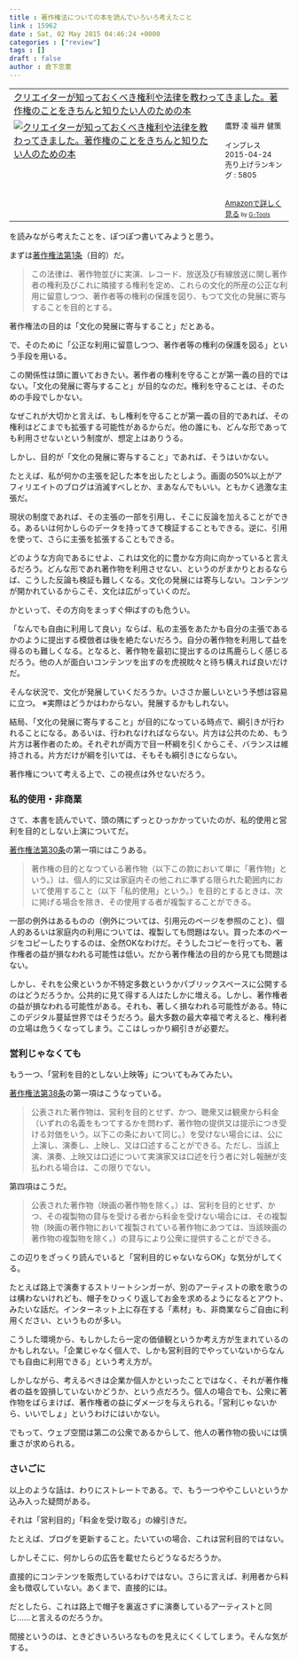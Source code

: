 ```yaml
---
title : 著作権法についての本を読んでいろいろ考えたこと
link : 15962
date : Sat, 02 May 2015 04:46:24 +0000
categories : ["review"]
tags : []
draft : false
author : 倉下忠憲
---
```


<table  border="0" cellpadding="5"><tr><td colspan="2"><a href="http://www.amazon.co.jp/%E3%82%AF%E3%83%AA%E3%82%A8%E3%82%A4%E3%82%BF%E3%83%BC%E3%81%8C%E7%9F%A5%E3%81%A3%E3%81%A6%E3%81%8A%E3%81%8F%E3%81%B9%E3%81%8D%E6%A8%A9%E5%88%A9%E3%82%84%E6%B3%95%E5%BE%8B%E3%82%92%E6%95%99%E3%82%8F%E3%81%A3%E3%81%A6%E3%81%8D%E3%81%BE%E3%81%97%E3%81%9F%E3%80%82%E8%91%97%E4%BD%9C%E6%A8%A9%E3%81%AE%E3%81%93%E3%81%A8%E3%82%92%E3%81%8D%E3%81%A1%E3%82%93%E3%81%A8%E7%9F%A5%E3%82%8A%E3%81%9F%E3%81%84%E4%BA%BA%E3%81%AE%E3%81%9F%E3%82%81%E3%81%AE%E6%9C%AC-%E9%B7%B9%E9%87%8E-%E5%87%8C/dp/4844337971%3FSubscriptionId%3D15SMZCTB9V8NGR2TW082%26tag%3Drashita1000-22%26linkCode%3Dxm2%26camp%3D2025%26creative%3D165953%26creativeASIN%3D4844337971" target="_blank">クリエイターが知っておくべき権利や法律を教わってきました。著作権のことをきちんと知りたい人のための本</a><img src="http://www.assoc-amazon.jp/e/ir?t=rashita1000-22&l=ur2&o=9" width="1" height="1" style="border: none;" alt="" /></td></tr><tr><td valign="top"><a href="http://www.amazon.co.jp/%E3%82%AF%E3%83%AA%E3%82%A8%E3%82%A4%E3%82%BF%E3%83%BC%E3%81%8C%E7%9F%A5%E3%81%A3%E3%81%A6%E3%81%8A%E3%81%8F%E3%81%B9%E3%81%8D%E6%A8%A9%E5%88%A9%E3%82%84%E6%B3%95%E5%BE%8B%E3%82%92%E6%95%99%E3%82%8F%E3%81%A3%E3%81%A6%E3%81%8D%E3%81%BE%E3%81%97%E3%81%9F%E3%80%82%E8%91%97%E4%BD%9C%E6%A8%A9%E3%81%AE%E3%81%93%E3%81%A8%E3%82%92%E3%81%8D%E3%81%A1%E3%82%93%E3%81%A8%E7%9F%A5%E3%82%8A%E3%81%9F%E3%81%84%E4%BA%BA%E3%81%AE%E3%81%9F%E3%82%81%E3%81%AE%E6%9C%AC-%E9%B7%B9%E9%87%8E-%E5%87%8C/dp/4844337971%3FSubscriptionId%3D15SMZCTB9V8NGR2TW082%26tag%3Drashita1000-22%26linkCode%3Dxm2%26camp%3D2025%26creative%3D165953%26creativeASIN%3D4844337971" target="_blank"><img src="http://ecx.images-amazon.com/images/I/51kmMAo5zZL._SL160_.jpg" border="0" alt="クリエイターが知っておくべき権利や法律を教わってきました。著作権のことをきちんと知りたい人のための本" /></a></td><td valign="top"><font size="-1">鷹野 凌 福井 健策 <br /><br />インプレス  2015-04-24<br />売り上げランキング : 5805<br /><br /><br /><a href="http://www.amazon.co.jp/%E3%82%AF%E3%83%AA%E3%82%A8%E3%82%A4%E3%82%BF%E3%83%BC%E3%81%8C%E7%9F%A5%E3%81%A3%E3%81%A6%E3%81%8A%E3%81%8F%E3%81%B9%E3%81%8D%E6%A8%A9%E5%88%A9%E3%82%84%E6%B3%95%E5%BE%8B%E3%82%92%E6%95%99%E3%82%8F%E3%81%A3%E3%81%A6%E3%81%8D%E3%81%BE%E3%81%97%E3%81%9F%E3%80%82%E8%91%97%E4%BD%9C%E6%A8%A9%E3%81%AE%E3%81%93%E3%81%A8%E3%82%92%E3%81%8D%E3%81%A1%E3%82%93%E3%81%A8%E7%9F%A5%E3%82%8A%E3%81%9F%E3%81%84%E4%BA%BA%E3%81%AE%E3%81%9F%E3%82%81%E3%81%AE%E6%9C%AC-%E9%B7%B9%E9%87%8E-%E5%87%8C/dp/4844337971%3FSubscriptionId%3D15SMZCTB9V8NGR2TW082%26tag%3Drashita1000-22%26linkCode%3Dxm2%26camp%3D2025%26creative%3D165953%26creativeASIN%3D4844337971" target="_blank">Amazonで詳しく見る</a></font><font size="-2"> by <a href="http://www.goodpic.com/mt/aws/index.html" >G-Tools</a></font></td></tr></table>


を読みながら考えたことを、ぽつぽつ書いてみようと思う。

まずは<a href="http://ja.wikibooks.org/wiki/%E8%91%97%E4%BD%9C%E6%A8%A9%E6%B3%95%E7%AC%AC1%E6%9D%A1" target="_blank">著作権法第1条</a>（目的）だ。

<blockquote>この法律は、著作物並びに実演、レコード、放送及び有線放送に関し著作者の権利及びこれに隣接する権利を定め、これらの文化的所産の公正な利用に留意しつつ、著作者等の権利の保護を図り、もつて文化の発展に寄与することを目的とする。</blockquote>

著作権法の目的は「文化の発展に寄与すること」だとある。

で、そのために「公正な利用に留意しつつ、著作者等の権利の保護を図る」という手段を用いる。

この関係性は頭に置いておきたい。著作者の権利を守ることが第一義の目的ではない。「文化の発展に寄与すること」が目的なのだ。権利を守ることは、そのための手段でしかない。

なぜこれが大切かと言えば、もし権利を守ることが第一義の目的であれば、その権利はどこまでも拡張する可能性があるからだ。他の誰にも、どんな形であっても利用させないという制度が、想定上はありうる。

しかし、目的が「文化の発展に寄与すること」であれば、そうはいかない。

たとえば、私が何かの主張を記した本を出したとしよう。画面の50%以上がアフィリエイトのブログは消滅すべしとか、まあなんでもいい。ともかく過激な主張だ。

現状の制度であれば、その主張の一部を引用し、そこに反論を加えることができる。あるいは何かしらのデータを持ってきて検証することもできる。逆に、引用を使って、さらに主張を拡張することもできる。

どのような方向であるにせよ、これは文化的に豊かな方向に向かっていると言えるだろう。どんな形であれ著作物を利用させない、というのがまかりとおるならば、こうした反論も検証も難しくなる。文化の発展には寄与しない。コンテンツが開かれているからこそ、文化は広がっていくのだ。

かといって、その方向をまっすぐ伸ばすのも危うい。

「なんでも自由に利用して良い」ならば、私の主張をあたかも自分の主張であるかのように提出する模倣者は後を絶たないだろう。自分の著作物を利用して益を得るのも難しくなる。となると、著作物を最初に提出するのは馬鹿らしく感じるだろう。他の人が面白いコンテンツを出すのを虎視眈々と待ち構えれば良いだけだ。

そんな状況で、文化が発展していくだろうか。いささか厳しいという予想は容易に立つ。
※実際はどうかはわからない。発展するかもしれない。

結局、「文化の発展に寄与すること」が目的になっている時点で、綱引きが行われることになる。あるいは、行われなければならない。片方は公共のため、もう片方は著作者のため。それぞれが両方で目一杯綱を引くからこそ、バランスは維持される。片方だけが綱を引いては、そもそも綱引きにならない。

著作権について考える上で、この視点は外せないだろう。

<H3>私的使用・非商業</H3>

さて、本書を読んでいて、頭の隅にずっとひっかかっていたのが、私的使用と営利を目的としない上演についてだ。

<a href="http://ja.wikibooks.org/wiki/%E8%91%97%E4%BD%9C%E6%A8%A9%E6%B3%95%E7%AC%AC30%E6%9D%A1" target="_blank">著作権法第30条</a>の第一項にはこうある。

<blockquote>
著作権の目的となつている著作物（以下この款において単に「著作物」という。）は、個人的に又は家庭内その他これに準ずる限られた範囲内において使用すること（以下「私的使用」という。）を目的とするときは、次に掲げる場合を除き、その使用する者が複製することができる。 </blockquote>

一部の例外はあるものの（例外については、引用元のページを参照のこと）、個人的あるいは家庭内の利用については、複製しても問題はない。買った本のページをコピーしたりするのは、全然OKなわけだ。そうしたコピーを行っても、著作権者の益が損なわれる可能性は低い。だから著作権法の目的から見ても問題はない。

しかし、それを公衆というか不特定多数というかパブリックスペースに公開するのはどうだろうか。公共的に見て得する人はたしかに増える。しかし、著作権者の益が損なわれる可能性がある。それも、著しく損なわれる可能性がある。特にこのデジタル蔓延世界ではそうだろう。最大多数の最大幸福で考えると、権利者の立場は危うくなってしまう。ここはしっかり綱引きが必要だ。

<H3>営利じゃなくても</H3>

もう一つ、「営利を目的としない上映等」についてもみてみたい。

<a href="http://ja.wikibooks.org/wiki/%E8%91%97%E4%BD%9C%E6%A8%A9%E6%B3%95%E7%AC%AC38%E6%9D%A1" target="_blank">著作権法第38条</a>の第一項はこうなっている。

<blockquote>公表された著作物は、営利を目的とせず、かつ、聴衆又は観衆から料金（いずれの名義をもつてするかを問わず、著作物の提供又は提示につき受ける対価をいう。以下この条において同じ。）を受けない場合には、公に上演し、演奏し、上映し、又は口述することができる。ただし、当該上演、演奏、上映又は口述について実演家又は口述を行う者に対し報酬が支払われる場合は、この限りでない。</blockquote>

第四項はこうだ。

<blockquote>公表された著作物（映画の著作物を除く。）は、営利を目的とせず、かつ、その複製物の貸与を受ける者から料金を受けない場合には、その複製物（映画の著作物において複製されている著作物にあつては、当該映画の著作物の複製物を除く。）の貸与により公衆に提供することができる。</blockquote>

この辺りをざっくり読んでいると「営利目的じゃないならOK」な気分がしてくる。

たとえば路上で演奏するストリートシンガーが、別のアーティストの歌を歌うのは構わないけれども、帽子をひっくり返してお金を求めるようになるとアウト、みたいな話だ。インターネット上に存在する「素材」も、非商業ならご自由に利用ください、というものが多い。

こうした環境から、もしかしたら一定の価値観というか考え方が生まれているのかもしれない。「企業じゃなく個人で、しかも営利目的でやっていないからなんでも自由に利用できる」という考え方が。

しかしながら、考えるべきは企業か個人かといったことではなく、それが著作権者の益を毀損していないかどうか、という点だろう。個人の場合でも、公衆に著作物をばらまけば、著作権者の益にダメージを与えられる。「営利じゃないから、いいでしょ」というわけにはいかない。

でもって、ウェブ空間は第二の公衆であるからして、他人の著作物の扱いには慎重さが求められる。

<H3>さいごに</H3>

以上のような話は、わりにストレートである。で、もう一つややこしいというか込み入った疑問がある。

それは「営利目的」「料金を受け取る」の線引きだ。

たとえば、ブログを更新すること。たいていの場合、これは営利目的ではない。

しかしそこに、何かしらの広告を載せたらどうなるだろうか。

直接的にコンテンツを販売しているわけではない。さらに言えば、利用者から料金も徴収していない。あくまで、直接的には。

だとしたら、これは路上で帽子を裏返さずに演奏しているアーティストと同じ……と言えるのだろうか。

間接というのは、ときどきいろいろなものを見えにくくしてしまう。そんな気がする。


